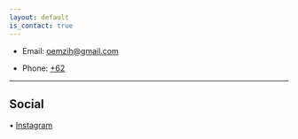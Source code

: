 ```yaml
---
layout: default
is_contact: true
---
```


* Email: [oemzih@gmail.com](oemzih@gmail.com)

* Phone: [+62](tel:+6287714745440)

---


## Social

• [Instagram](https://instagram.com/thismootsga)
